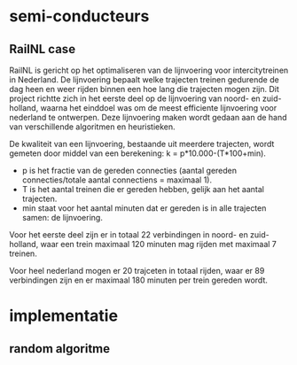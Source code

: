 # semi-conducteurs
## RailNL case
RailNL is gericht op het optimaliseren van de lijnvoering voor intercitytreinen in Nederland. De lijnvoering bepaalt welke trajecten treinen gedurende de dag heen en weer rijden binnen een hoe lang die trajecten mogen zijn. Dit project richtte zich in het eerste deel op de lijnvoering van noord- en zuid-holland, waarna het einddoel was om de meest efficiente lijnvoering voor nederland te ontwerpen.
Deze lijnvoering maken wordt gedaan aan de hand van verschillende algoritmen en heuristieken. 

De kwaliteit van een lijnvoering, bestaande uit meerdere trajecten, wordt gemeten door middel van een berekening: k = p\*10.000-(T\*100+min). 
* p is het fractie van de gereden connecties (aantal gereden connecties/totale aantal connectiens = maximaal 1).
* T is het aantal treinen die er gereden hebben, gelijk aan het aantal trajecten.
* min staat voor het aantal minuten dat er gereden is in alle trajecten samen: de lijnvoering. 

Voor het eerste deel zijn er in totaal 22 verbindingen in noord- en zuid-holland, waar een trein maximaal 120 minuten mag rijden met maximaal 7 treinen.

Voor heel nederland mogen er 20 trajceten in totaal rijden, waar er 89 verbindingen zijn en er maximaal 180 minuten per trein gereden wordt. 

# implementatie

## random algoritme



